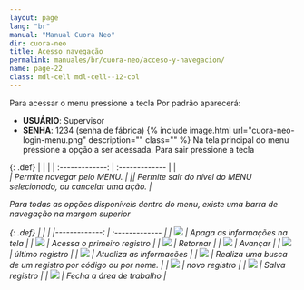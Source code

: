 ```yaml
---
layout: page
lang: "br"
manual: "Manual Cuora Neo"
dir: cuora-neo
title: Acesso navegação
permalink: manuales/br/cuora-neo/acceso-y-navegacion/
name: page-22
class: mdl-cell mdl-cell--12-col
---
```

Para acessar o menu pressione a tecla <i class="systel-tecla-1 bg-3"></i>
Por padrão aparecerá:

- **USUÁRIO**: Supervisor
- **SENHA**: 1234 (senha de fábrica)
{% include image.html url="cuora-neo-login-menu.png" description="" class="" %}
Na tela principal do menu pressione a opção a ser acessada. Para sair pressione a tecla <i class="systel-tecla-12"></i>

{: .def}
|     |      |
| :-------------: | :------------- |
|<i class="systel-tecla-2"/><br><i class="systel-tecla-5"/><i class="systel-tecla-6"/><i class="systel-tecla-7"/> | Permite navegar pelo MENU.  |
|<i class="systel-tecla-12"/>| Permite sair do nível do MENU selecionado, ou cancelar uma ação. |

Para todas as opções disponíveis dentro do menu, existe uma barra de navegação na margem superior

{: .def}
|      |      |
|-------------: | :------------- |
| ![](../../../../images/br/cuora-neo/cuora-neo-barra-navegacion-acceso-1.png) 		| Apaga as informações na tela      |
| ![](../../../../images/br/cuora-neo/cuora-neo-barra-navegacion-acceso-2.png)       	| Acessa o primeiro registro       |
| ![](../../../../images/br/cuora-neo/cuora-neo-barra-navegacion-acceso-3.png)       	| Retornar        |
| ![](../../../../images/br/cuora-neo/cuora-neo-barra-navegacion-acceso-4.png)        	| Avançar      |
| ![](../../../../images/br/cuora-neo/cuora-neo-barra-navegacion-acceso-5.png)       	| último registro       |
| ![](../../../../images/br/cuora-neo/cuora-neo-barra-navegacion-acceso-6.png)        	| Atualiza as informacões       |
| ![](../../../../images/br/cuora-neo/cuora-neo-barra-navegacion-acceso-7.png)        	| Realiza uma busca de um registro por código ou por nome.       |
| ![](../../../../images/br/cuora-neo/cuora-neo-barra-navegacion-acceso-8.png)        	| novo registro      |
| ![](../../../../images/br/cuora-neo/cuora-neo-barra-navegacion-acceso-9.png)        	| Salva registro       |
| ![](../../../../images/br/cuora-neo/cuora-neo-barra-navegacion-acceso-10.png)        | Fecha a área de trabalho       |
